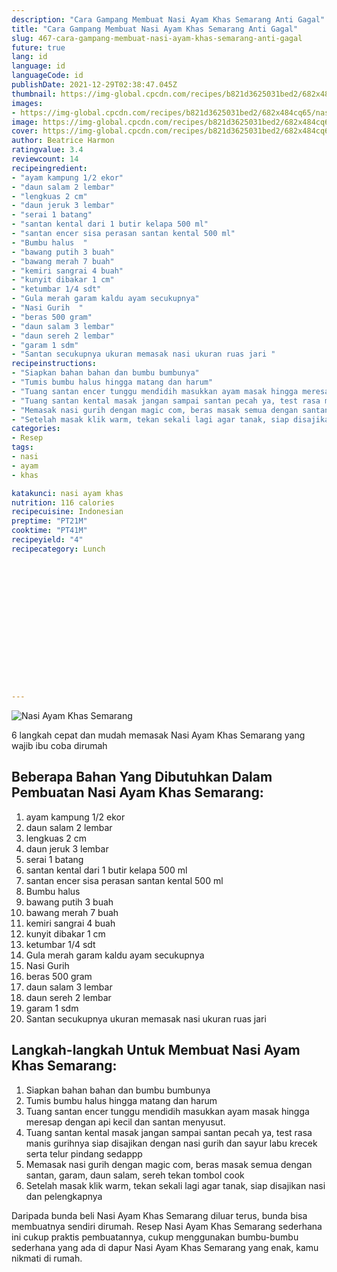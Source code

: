 ```yaml
---
description: "Cara Gampang Membuat Nasi Ayam Khas Semarang Anti Gagal"
title: "Cara Gampang Membuat Nasi Ayam Khas Semarang Anti Gagal"
slug: 467-cara-gampang-membuat-nasi-ayam-khas-semarang-anti-gagal
future: true
lang: id
language: id
languageCode: id
publishDate: 2021-12-29T02:38:47.045Z 
thumbnail: https://img-global.cpcdn.com/recipes/b821d3625031bed2/682x484cq65/nasi-ayam-khas-semarang-foto-resep-utama.webp
images:
- https://img-global.cpcdn.com/recipes/b821d3625031bed2/682x484cq65/nasi-ayam-khas-semarang-foto-resep-utama.webp
image: https://img-global.cpcdn.com/recipes/b821d3625031bed2/682x484cq65/nasi-ayam-khas-semarang-foto-resep-utama.webp
cover: https://img-global.cpcdn.com/recipes/b821d3625031bed2/682x484cq65/nasi-ayam-khas-semarang-foto-resep-utama.webp
author: Beatrice Harmon
ratingvalue: 3.4
reviewcount: 14
recipeingredient:
- "ayam kampung 1/2 ekor"
- "daun salam 2 lembar"
- "lengkuas 2 cm"
- "daun jeruk 3 lembar"
- "serai 1 batang"
- "santan kental dari 1 butir kelapa 500 ml"
- "santan encer sisa perasan santan kental 500 ml"
- "Bumbu halus  "
- "bawang putih 3 buah"
- "bawang merah 7 buah"
- "kemiri sangrai 4 buah"
- "kunyit dibakar 1 cm"
- "ketumbar 1/4 sdt"
- "Gula merah garam kaldu ayam secukupnya"
- "Nasi Gurih  "
- "beras 500 gram"
- "daun salam 3 lembar"
- "daun sereh 2 lembar"
- "garam 1 sdm"
- "Santan secukupnya ukuran memasak nasi ukuran ruas jari "
recipeinstructions:
- "Siapkan bahan bahan dan bumbu bumbunya"
- "Tumis bumbu halus hingga matang dan harum"
- "Tuang santan encer tunggu mendidih masukkan ayam masak hingga meresap dengan api kecil dan santan menyusut."
- "Tuang santan kental masak jangan sampai santan pecah ya, test rasa manis gurihnya siap disajikan dengan nasi gurih dan sayur labu krecek serta telur pindang sedappp"
- "Memasak nasi gurih dengan magic com, beras masak semua dengan santan, garam, daun salam, sereh tekan tombol cook"
- "Setelah masak klik warm, tekan sekali lagi agar tanak, siap disajikan nasi dan pelengkapnya"
categories:
- Resep
tags:
- nasi
- ayam
- khas

katakunci: nasi ayam khas 
nutrition: 116 calories
recipecuisine: Indonesian
preptime: "PT21M"
cooktime: "PT41M"
recipeyield: "4"
recipecategory: Lunch


     
    
    
    
    
    
    
    
    
    
    
      
    
---
```



![Nasi Ayam Khas Semarang](https://img-global.cpcdn.com/recipes/b821d3625031bed2/682x484cq65/nasi-ayam-khas-semarang-foto-resep-utama.webp)

6 langkah cepat dan mudah memasak  Nasi Ayam Khas Semarang yang wajib ibu coba dirumah

<!--inarticleads1-->

## Beberapa Bahan Yang Dibutuhkan Dalam Pembuatan Nasi Ayam Khas Semarang:

1. ayam kampung 1/2 ekor
1. daun salam 2 lembar
1. lengkuas 2 cm
1. daun jeruk 3 lembar
1. serai 1 batang
1. santan kental dari 1 butir kelapa 500 ml
1. santan encer sisa perasan santan kental 500 ml
1. Bumbu halus  
1. bawang putih 3 buah
1. bawang merah 7 buah
1. kemiri sangrai 4 buah
1. kunyit dibakar 1 cm
1. ketumbar 1/4 sdt
1. Gula merah garam kaldu ayam secukupnya
1. Nasi Gurih  
1. beras 500 gram
1. daun salam 3 lembar
1. daun sereh 2 lembar
1. garam 1 sdm
1. Santan secukupnya ukuran memasak nasi ukuran ruas jari 



<!--inarticleads2-->

## Langkah-langkah Untuk Membuat Nasi Ayam Khas Semarang:

1. Siapkan bahan bahan dan bumbu bumbunya
1. Tumis bumbu halus hingga matang dan harum
1. Tuang santan encer tunggu mendidih masukkan ayam masak hingga meresap dengan api kecil dan santan menyusut.
1. Tuang santan kental masak jangan sampai santan pecah ya, test rasa manis gurihnya siap disajikan dengan nasi gurih dan sayur labu krecek serta telur pindang sedappp
1. Memasak nasi gurih dengan magic com, beras masak semua dengan santan, garam, daun salam, sereh tekan tombol cook
1. Setelah masak klik warm, tekan sekali lagi agar tanak, siap disajikan nasi dan pelengkapnya




Daripada bunda beli  Nasi Ayam Khas Semarang  diluar terus, bunda  bisa membuatnya sendiri dirumah. Resep  Nasi Ayam Khas Semarang  sederhana ini cukup praktis pembuatannya, cukup menggunakan bumbu-bumbu sederhana yang ada di dapur  Nasi Ayam Khas Semarang  yang enak, kamu nikmati di rumah.
